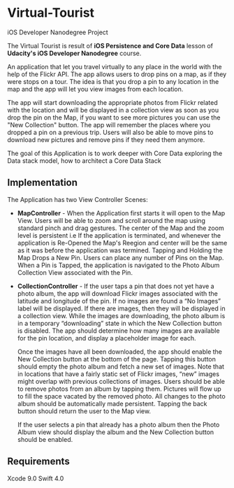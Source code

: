# Virtual-Tourist
iOS Developer Nanodegree Project

The Virtual Tourist is result of **iOS Persistence and Core Data** lesson of **Udacity's iOS Developer Nanodegree** course.

An application that let you travel virtually to any place in the world with the help of the Flickr API. The app allows users to drop pins on a map, as if they were stops on a tour. The idea is that you drop a pin to any location in the map and the app will let you view images from each location. 

The app will start downloading the appropriate photos from Flickr related with the location and will be displayed in a collection view as soon as you drop the pin on the Map, if you want to see more pictures you can use the "New Collection" button. The app will remember the places where you dropped a pin on a previous trip. Users will also be able to move pins to download new pictures and remove pins if they need them anymore.

The goal of this Application is to work deeper with Core Data exploring the Data stack model, how to architect a Core Data Stack

## Implementation

The Application has two View Controller Scenes:

- **MapController** - When the Application first starts it will open to the Map View. Users will be able to zoom and scroll around the map using standard pinch and drag gestures. The center of the Map and the zoom level is persistent i.e If the application is terminated, and whenever the application is Re-Opened the Map's Reegion and center will be the same as it was before the application was termined. Tapping and Holding the Map Drops a New Pin. Users can place any number of Pins on the Map. When a Pin is Tapped, the application is navigated to the Photo Album Collection View associated with the Pin.

- **CollectionController** - If the user taps a pin that does not yet have a photo album, the app will download Flickr images associated with the latitude and longitude of the pin. If no images are found a “No Images” label will be displayed. If there are images, then they will be displayed in a collection view. While the images are downloading, the photo album is in a temporary “downloading” state in which the New Collection button is disabled. The app should determine how many images are available for the pin location, and display a placeholder image for each.

  Once the images have all been downloaded, the app should enable the New Collection button at the bottom of the page. Tapping  this button should empty the photo album and fetch a new set of images. Note that in locations that have a fairly static set of Flickr images, “new” images might overlap with previous collections of images. Users should be able to remove photos from an album by tapping them. Pictures will flow up to fill the space vacated by the removed photo. All changes to the photo album should be automatically made persistent. Tapping the back button should return the user to the Map view.

  If the user selects a pin that already has a photo album then the Photo Album view should display the album and the New Collection button should be enabled.
  
 ## Requirements

 Xcode 9.0
 Swift 4.0
